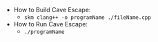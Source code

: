 * How to Build Cave Escape:
	* ```skm clang++ -o programName ./fileName.cpp```
* How to Run Cave Escape:
	* ```./programName```